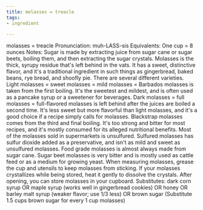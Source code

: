 ```yaml
---
title: molasses = treacle
tags:
- ingredient

---
```

molasses = treacle Pronunciation: muh-LASS-sis Equivalents: One cup = 8 ounces Notes: Sugar is made by extracting juice from sugar cane or sugar beets, boiling them, and then extracting the sugar crystals. Molasses is the thick, syrupy residue that's left behind in the vats. It has a sweet, distinctive flavor, and it's a traditional ingredient in such things as gingerbread, baked beans, rye bread, and shoofly pie. There are several different varieties. Light molasses = sweet molasses = mild molasses = Barbados molasses is taken from the first boiling. It's the sweetest and mildest, and is often used as a pancake syrup or a sweetener for beverages. Dark molasses = full molasses = full-flavored molasses is left behind after the juices are boiled a second time. It's less sweet but more flavorful than light molasses, and it's a good choice if a recipe simply calls for molasses. Blackstrap molasses comes from the third and final boiling. It's too strong and bitter for most recipes, and it's mostly consumed for its alleged nutritional benefits. Most of the molasses sold in supermarkets is unsulfured. Sulfured molasses has sulfur dioxide added as a preservative, and isn't as mild and sweet as unsulfured molasses. Food grade molasses is almost always made from sugar cane. Sugar beet molasses is very bitter and is mostly used as cattle feed or as a medium for growing yeast. When measuring molasses, grease the cup and utensils to keep molasses from sticking. If your molasses crystallizes while being stored, heat it gently to dissolve the crystals. After opening, you can store molasses in your cupboard. Substitutes: dark corn syrup OR maple syrup (works well in gingerbread cookies) OR honey OR barley malt syrup (weaker flavor; use 1/3 less) OR brown sugar (Substitute 1.5 cups brown sugar for every 1 cup molasses)
